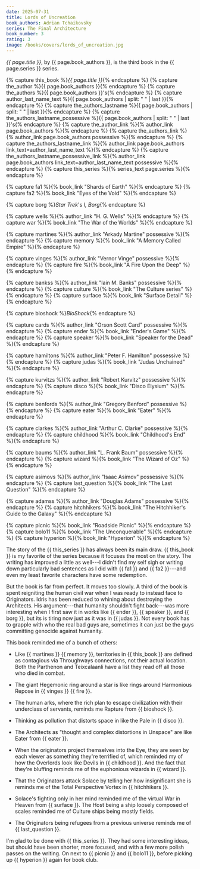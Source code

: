 ```yaml
---
date: 2025-07-31
title: Lords of Uncreation
book_authors: Adrian Tchaikovsky
series: The Final Architecture
book_number: 3
rating: 3
image: /books/covers/lords_of_uncreation.jpg
---
```


<cite class="book-title">{{ page.title }}</cite>, by <span
class="author-name">{{ page.book_authors }}</span>, is the third book in the
<span class="book-series">{{ page.series }}</span> series.

{% capture this_book %}<cite class="book-title">{{ page.title }}</cite>{% endcapture %}
{% capture the_author %}<span class="author-name">{{ page.book_authors }}</span>{% endcapture %}
{% capture the_authors %}<span class="author-name">{{ page.book_authors }}</span>'s{% endcapture %}
{% capture author_last_name_text %}{{ page.book_authors | split: " " | last }}{% endcapture %}
{% capture the_authors_lastname %}<span class="author-name">{{ page.book_authors | split: " " | last }}</span>{% endcapture %}
{% capture the_authors_lastname_possessive %}<span class="author-name">{{ page.book_authors | split: " " | last }}</span>'s{% endcapture %}
{% capture the_author_link %}{% author_link page.book_authors %}{% endcapture %}
{% capture the_authors_link %}{% author_link page.book_authors possessive %}{% endcapture %}
{% capture the_authors_lastname_link %}{% author_link page.book_authors link_text=author_last_name_text %}{% endcapture %}
{% capture the_authors_lastname_possessive_link %}{% author_link page.book_authors link_text=author_last_name_text possessive %}{% endcapture %}
{% capture this_series %}{% series_text page.series %}{% endcapture %}

{% capture fa1 %}{% book_link "Shards of Earth" %}{% endcapture %}
{% capture fa2 %}{% book_link "Eyes of the Void" %}{% endcapture %}

{% capture borg %}<cite class="tv-show-title">Star Trek</cite>'s <cite class="tv-show-title">I, Borg</cite>{% endcapture %}

{% capture wells %}{% author_link "H. G. Wells" %}{% endcapture %}
{% capture war %}{% book_link "The War of the Worlds" %}{% endcapture %}

{% capture martines %}{% author_link "Arkady Martine" possessive %}{% endcapture %}
{% capture memory %}{% book_link "A Memory Called Empire" %}{% endcapture %}

{% capture vinges %}{% author_link "Vernor Vinge" possessive %}{% endcapture %}
{% capture fire %}{% book_link "A Fire Upon the Deep" %}{% endcapture %}

{% capture bankss %}{% author_link "Iain M. Banks" possessive %}{% endcapture %}
{% capture culture %}{% book_link "The Culture series" %}{% endcapture %}
{% capture surface %}{% book_link "Surface Detail" %}{% endcapture %}

{% capture bioshock %}<cite class="">BioShock</cite>{% endcapture %}

{% capture cards %}{% author_link "Orson Scott Card" possessive %}{% endcapture %}
{% capture ender %}{% book_link "Ender's Game" %}{% endcapture %}
{% capture speaker %}{% book_link "Speaker for the Dead" %}{% endcapture %}

{% capture hamiltons %}{% author_link "Peter F. Hamilton" possessive %}{% endcapture %}
{% capture judas %}{% book_link "Judas Unchained" %}{% endcapture %}

{% capture kurvitzs %}{% author_link "Robert Kurvitz" possessive %}{% endcapture %}
{% capture disco %}{% book_link "Disco Elysium" %}{% endcapture %}

{% capture benfords %}{% author_link "Gregory Benford" possessive %}{% endcapture %}
{% capture eater %}{% book_link "Eater" %}{% endcapture %}

{% capture clarkes %}{% author_link "Arthur C. Clarke" possessive %}{% endcapture %}
{% capture childhood %}{% book_link "Childhood's End" %}{% endcapture %}

{% capture baums %}{% author_link "L. Frank Baum" possessive %}{% endcapture %}
{% capture wizard %}{% book_link "The Wizard of Oz" %}{% endcapture %}

{% capture asimovs %}{% author_link "Isaac Asimov" possessive %}{% endcapture %}
{% capture last_question %}{% book_link "The Last Question" %}{% endcapture %}

{% capture adamss %}{% author_link "Douglas Adams" possessive %}{% endcapture %}
{% capture hitchhikers %}{% book_link "The Hitchhiker's Guide to the Galaxy" %}{% endcapture %}

{% capture picnic %}{% book_link "Roadside Picnic" %}{% endcapture %}
{% capture bolo11 %}{% book_link "The Unconquerable" %}{% endcapture %}
{% capture hyperion %}{% book_link "Hyperion" %}{% endcapture %}

The story of the {{ this_series }} has always been its main draw. {{ this_book
}} is my favorite of the series because it focuses the most on the story. The
writing has improved a little as well---I didn't find my self sigh or writing
down particularly bad sentences as I did with {{ fa1 }} and {{ fa2 }}---and
even my least favorite characters have some redemption.

But the book is far from perfect. It moves too slowly. A third of the book is
spent reigniting the human civil war when I was ready to instead face to
Originators. Idris has been reduced to whining about destroying the
Architects. His argument---that humanity shouldn't fight back---was more
interesting when I first saw it in works like {{ ender }}, {{ speaker }}, and {{
borg }}, but its is tiring now just as it was in {{ judas }}. Not every book
has to grapple with who the real bad guys are, sometimes it can just be the
guys committing genocide against humanity.

This book reminded me of a bunch of others:

- Like {{ martines }} {{ memory }}, territories in {{ this_book }} are defined
  as contagious via Throughways connections, not their actual location.
  Both the Parthenon and Teixcalaanli have a list they read off all those who
  died in combat.

- The giant Hegemonic ring around a star is like rings around Harmonious
  Repose in {{ vinges }} {{ fire }}.

- The human arks, where the rich plan to escape civilization with their
  underclass of servants, reminds me Rapture from {{ bioshock }}.

- Thinking as pollution that distorts space in like the Pale in {{ disco }}.

- The Architects as "thought and complex distortions in Unspace" are like
  Eater from {{ eater }}.

- When the originators project themselves into the Eye, they are seen by each
  viewer as something they're terrified of, which reminded my of how the
  Overlords look like Devils in {{ childhood }}. And the fact that they're
  bluffing reminds me of the euphonious wizards in {{ wizard }}.

- That the Originators attack Solace by telling her how insignificant she is
  reminds me of the Total Perspective Vortex in {{ hitchhikers }}.

- Solace's fighting only in her mind reminded me of the virtual War in Heaven
  from {{ surface }}. The Host being a ship loosely composed of scales
  reminded me of Culture ships being mostly fields.

- The Originators being refugees from a previous universe reminds me of {{
  last_question }}.

I'm glad to be done with {{ this_series }}. They had some interesting ideas,
but should have been shorter, more focused, and with a few more polish passes
on the writing. On next to {{ picnic }} and {{ bolo11 }}, before picking up {{
hyperion }} again for book club.
